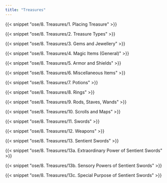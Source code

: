```yaml
---
title: "Treasures"
---
```


{{< snippet "ose/8. Treasures/1. Placing Treasure" >}}

{{< snippet "ose/8. Treasures/2. Treasure Types" >}}

{{< snippet "ose/8. Treasures/3. Gems and Jewellery" >}}

{{< snippet "ose/8. Treasures/4. Magic Items (General)" >}}

{{< snippet "ose/8. Treasures/5. Armor and Shields" >}}

{{< snippet "ose/8. Treasures/6. Miscellaneous Items" >}}

{{< snippet "ose/8. Treasures/7. Potions" >}}

{{< snippet "ose/8. Treasures/8. Rings" >}}

{{< snippet "ose/8. Treasures/9. Rods, Staves, Wands" >}}

{{< snippet "ose/8. Treasures/10. Scrolls and Maps" >}}

{{< snippet "ose/8. Treasures/11. Swords" >}}

{{< snippet "ose/8. Treasures/12. Weapons" >}}

{{< snippet "ose/8. Treasures/13. Sentient Swords" >}}

{{< snippet "ose/8. Treasures/13a. Extraordinary Power of Sentient Swords" >}}

{{< snippet "ose/8. Treasures/13b. Sensory Powers of Sentient Swords" >}}

{{< snippet "ose/8. Treasures/13c. Special Purpose of Sentient Swords" >}}
